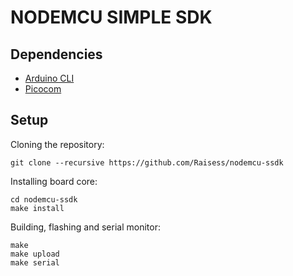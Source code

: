 # NODEMCU SIMPLE SDK

## Dependencies

- [Arduino CLI](https://github.com/arduino/arduino-cli)
- [Picocom](https://github.com/npat-efault/picocom)

## Setup

Cloning the repository:

```shell
git clone --recursive https://github.com/Raisess/nodemcu-ssdk
```

Installing board core:

```shell
cd nodemcu-ssdk
make install
```

Building, flashing and serial monitor:

```shell
make
make upload
make serial
```
